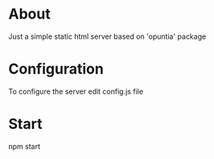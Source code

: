 # About
Just a simple static html server based on 'opuntia' package

# Configuration
To configure the server edit config.js file

# Start
npm start


